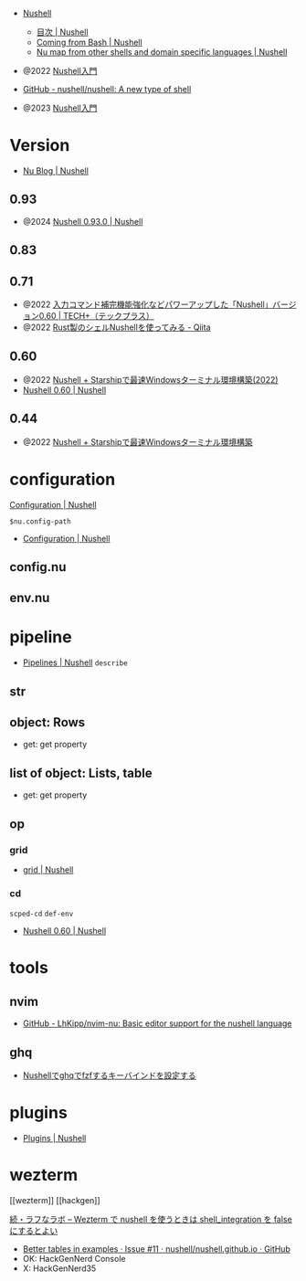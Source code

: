 - [Nushell](https://www.nushell.sh/ja/)

  - [目次 | Nushell](https://www.nushell.sh/ja/book/)
  - [Coming from Bash | Nushell](https://www.nushell.sh/book/coming_from_bash.html)
  - [Nu map from other shells and domain specific languages | Nushell](https://www.nushell.sh/book/nushell_map.html)

- @2022 [Nushell入門](https://zenn.dev/hkawa/books/610c7f5c3bce09)

- [GitHub - nushell/nushell: A new type of shell](https://github.com/nushell/nushell)

- @2023 [Nushell入門](https://zenn.dev/hkawa/books/610c7f5c3bce09)

# Version

- [Nu Blog | Nushell](https://www.nushell.sh/blog/)

## 0.93

- @2024 [Nushell 0.93.0 | Nushell](https://www.nushell.sh/blog/2024-04-30-nushell_0_93_0.html)

## 0.83

## 0.71

- @2022 [入力コマンド補完機能強化などパワーアップした「Nushell」バージョン0.60 | TECH+（テックプラス）](https://news.mynavi.jp/techplus/article/20220323-2301203/)
- @2022 [Rust製のシェルNushellを使ってみる - Qiita](https://qiita.com/sl2/items/f923ed0768475b0a40c8)

## 0.60

- @2022 [Nushell + Starshipで最速Windowsターミナル環境構築(2022)](https://zenn.dev/dozo/articles/529f19e67d6124)
- [Nushell 0.60 | Nushell](https://www.nushell.sh/blog/2022-03-22-nushell_0_60.html#scoped-cd)

## 0.44

- @2022 [Nushell + Starshipで最速Windowsターミナル環境構築](https://zenn.dev/dozo/articles/8dd9af5fba0808)

# configuration

[Configuration | Nushell](https://www.nushell.sh/book/configuration.html)

`$nu.config-path`

- [Configuration | Nushell](https://www.nushell.sh/book/configuration.html)

## config.nu

## env.nu

# pipeline

- [Pipelines | Nushell](https://www.nushell.sh/book/pipelines.html)
  `describe`

## str

## object: Rows

- get: get property

## list of object: Lists, table

- get: get property

## op

### grid

- [grid | Nushell](https://www.nushell.sh/commands/docs/grid.html)

### cd

`scped-cd` `def-env`

- [Nushell 0.60 | Nushell](https://www.nushell.sh/blog/2022-03-22-nushell_0_60.html#scoped-cd)

# tools

## nvim

- [GitHub - LhKipp/nvim-nu: Basic editor support for the nushell language](https://github.com/LhKipp/nvim-nu)

## ghq

- [Nushellでghqでfzfするキーバインドを設定する](https://zenn.dev/naas/scraps/efbb6eaa62bd1d)

# plugins

- [Plugins | Nushell](https://www.nushell.sh/book/plugins.html)

# wezterm

[[wezterm]]
[[hackgen]]

[続・ラフなラボ – Wezterm で nushell を使うときは shell_integration を false にするとよい](https://memo.laughk.org/articles/2022-11-28-nushell-config-for-wezterm/)

- [Better tables in examples · Issue #11 · nushell/nushell.github.io · GitHub](https://github.com/nushell/nushell.github.io/issues/11)
- OK: HackGenNerd Console
- X: HackGenNerd35
